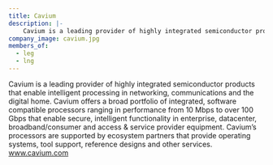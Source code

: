 ```yaml
---
title: Cavium
description: |-
    Cavium is a leading provider of highly integrated semiconductor products that enable intelligent processing in networking, communications and the digital home.
company_image: cavium.jpg
members_of:
  - leg
  - lng
---
```

Cavium is a leading provider of highly integrated semiconductor products that enable intelligent processing in networking, communications and the digital home. Cavium offers a broad portfolio of integrated, software compatible processors ranging in performance from 10 Mbps to over 100 Gbps that enable secure, intelligent functionality in enterprise, datacenter, broadband/consumer and access & service provider equipment. Cavium’s processors are supported by ecosystem partners that provide operating systems, tool support, reference designs and other services. www.cavium.com
